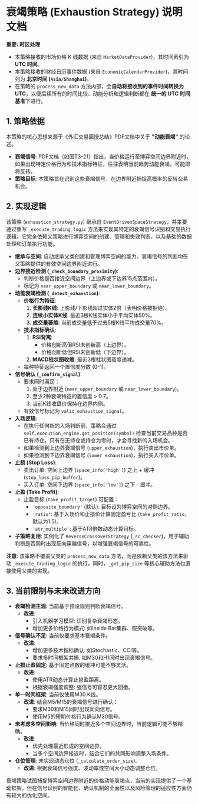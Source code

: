 # 衰竭策略 (Exhaustion Strategy) 说明文档

**重要: 时区处理**

*   本策略接收的市场价格 K 线数据 (来自 `MarketDataProvider`)，其时间索引为 **UTC 时间**。
*   本策略接收的财经日历事件数据 (来自 `EconomicCalendarProvider`)，其时间列为 **北京时间 (`Asia/Shanghai`)**。
*   在策略的 `process_new_data` 方法内部，会**自动将接收到的事件时间转换为 UTC**，以便后续所有的时间比较、动能分析和逻辑判断都在 **统一的 UTC 时间基准**下进行。

## 1. 策略依据

本策略的核心思想来源于《外汇交易面授总结》PDF文档中关于 **"动能衰竭"** 的论述。

*   **衰竭信号**: PDF文档（如图T3-21）指出，当价格运行至博弈空间边界附近时，如果出现特定价格行为和技术指标特征，往往表明当前趋势动能衰竭，可能即将反转。
*   **策略目标**: 本策略旨在识别这些衰竭信号，在边界附近捕捉高概率的反转交易机会。

## 2. 实现逻辑

该策略 (`exhaustion_strategy.py`) 继承自 `EventDrivenSpaceStrategy`，并主要通过重写 `_execute_trading_logic` 方法来实现其特定的衰竭信号识别和交易执行逻辑。它完全依赖父策略进行博弈空间的创建、管理和失效判断，以及基础的数据处理和订单执行功能。

*   **继承与空间**: 自动继承父类创建和管理博弈空间的能力。衰竭信号的判断均在父策略提供的有效空间边界附近进行。
*   **边界接近检测 (`_check_boundary_proximity`)**:
    *   判断价格是否接近空间边界（上边界或下边界15点范围内）。
    *   标记为 `near_upper_boundary` 或 `near_lower_boundary`。
*   **动能衰竭检测 (`_detect_exhaustion`)**:
    *   **价格行为特征**:
        1.  **长影线K线**: 上影线/下影线超过实体2倍（表明价格被拒绝）。
        2.  **连续小实体K线**: 最近3根K线实体小于平均实体50%。
        3.  **成交量萎缩**: 当前成交量低于过去5根K线平均成交量70%。
    *   **技术指标确认**:
        1.  **RSI背离**:
            *   价格创新高但RSI未创新高（上边界）。
            *   价格创新低但RSI未创新低（下边界）。
        2.  **MACD柱状图收缩**: 最近3根柱状图高度递减。
    *   每种特征返回一个置信度分数 (0-1)。
*   **信号确认 (`_confirm_signal`)**:
    *   要求同时满足：
        1.  处于边界附近 (`near_upper_boundary` 或 `near_lower_boundary`)。
        2.  至少2种衰竭特征的置信度 > 0.7。
        3.  当前K线收盘价保持在边界内侧。
    *   有效信号标记为 `valid_exhaustion_signal`。
*   **入场逻辑**:
    *   在执行任何新的入场判断前，策略会通过 `self.execution_engine.get_position(symbol)` 检查当前交易品种是否已有持仓。只有在无持仓或持仓为零时，才会寻找新的入场机会。
    *   如果检测到上边界衰竭信号 (`upper_exhaustion`)，执行卖出市价单。
    *   如果检测到下边界衰竭信号 (`lower_exhaustion`)，执行买入市价单。
*   **止损 (Stop Loss)**:
    *   卖出订单: 空间上边界 (`space_info['high']`) 之上 + 缓冲 (`stop_loss_pip_buffer`)。
    *   买入订单: 空间下边界 (`space_info['low']`) 之下 - 缓冲。
*   **止盈 (Take Profit)**:
    *   止盈目标 (`take_profit_target`) 可配置：
        *   `'opposite_boundary'` (默认): 目标设为博弈空间的对侧边界。
        *   `'ratio'`: 基于入场价和止损价计算固定盈亏比 (`take_profit_ratio`，默认为1.5)。
        *   `'atr_multiple'`: 基于ATR倍数动态计算目标。
*   **子策略复用**: 实例化了 `ReverseCrossoverStrategy` (`_rc_checker`)，用于辅助判断是否同时出现反向穿越信号，以增强衰竭信号的可靠性。

**注意**: 该策略不覆盖父类的 `process_new_data` 方法，而是依赖父类的该方法来驱动 `_execute_trading_logic` 的执行。同时，`_get_pip_size` 等核心辅助方法也直接使用父类的实现。

## 3. 当前限制与未来改进方向

*   **衰竭检测主观**: 当前基于预设规则判断衰竭信号。
    *   **改进**:
        *   引入机器学习模型: 识别复杂衰竭形态。
        *   增加更多价格行为模式: 如Inside Bar集群、假突破等。
*   **信号确认不足**: 当前仅要求基本衰竭条件。
    *   **改进**:
        *   增加更多技术指标确认: 如Stochastic、CCI等。
        *   要求多时间框架共振: 如M30和H1同时出现衰竭信号。
*   **止损止盈固定**: 基于固定点数的缓冲可能不够灵活。
    *   **改进**:
        *   使用ATR动态计算止损盈距离。
        *   根据衰竭强度调整: 强信号可容忍更大回撤。
*   **单一时间框架**: 当前仅使用M30 K线。
    *   **改进**: 结合M5/M15的衰竭信号进行确认：
        *   要求M30和M15同时出现同向信号。
        *   使用M5的短期价格行为确认M30信号。
*   **未考虑多空间影响**: 当价格同时接近多个空间边界时，当前逻辑可能不够精确。
    *   **改进**:
        *   优先处理最近形成的空间边界。
        *   当多个空间边界接近时，结合它们的共同影响调整入场条件。
*   **仓位管理**: 未实现动态仓位 (`_calculate_order_size`)。
    *   **改进**: 根据衰竭信号强度、波动率或空间大小动态调整仓位。

衰竭策略试图捕捉博弈空间边界附近的价格动能衰竭点，当前的实现提供了一个基础框架，但在信号识别的智能化、确认机制的全面性以及风险管理的适应性方面仍有较大的优化空间。

